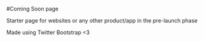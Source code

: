 #Coming Soon page

Starter page for websites or any other product/app in the pre-launch phase

Made using Twitter Bootstrap <3

